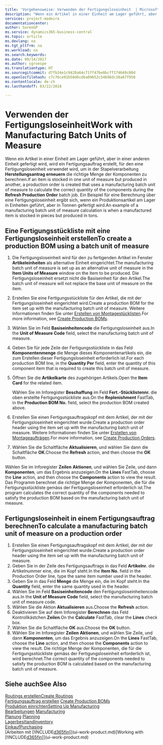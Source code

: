 ```yaml
---
title: 'Vorgehensweise: Verwenden der Fertigungsloseinheit  | Microsoft Docs'
description: "Wenn ein Artikel in einer Einheit am Lager geführt, aber in einer anderen Einheit gefertigt wird, kann ein Fertigungsauftrag erstellt werden, für den eine Fertigungsloseinheit verwendet wird, um in der Stapelverarbeitung  FA berechnen die richtige Menge der Komponenten zu berechnen. Ein Beispiel für eine Berechnung über eine Fertigungsloseinheit ergibt sich, wenn ein Produktionsartikel am Lager in Einheiten geführt, aber in Tonnen gefertigt wird."
services: project-madeira
documentationcenter: 
author: SorenGP
ms.service: dynamics365-business-central
ms.topic: article
ms.devlang: na
ms.tgt_pltfrm: na
ms.workload: na
ms.search.keywords: 
ms.date: 09/14/2017
ms.author: sgroespe
ms.translationtype: HT
ms.sourcegitcommit: d7fb34e1c9428a64c71ff47be8bcff174649c00d
ms.openlocfilehash: c7c76ce91b58d6cdba09652c54696dc38a87f950
ms.contentlocale: de-ch
ms.lasthandoff: 03/22/2018

---
```

# <a name="work-with-manufacturing-batch-units-of-measure"></a><span data-ttu-id="27e9a-104">Verwenden der Fertigungsloseinheit</span><span class="sxs-lookup"><span data-stu-id="27e9a-104">Work with Manufacturing Batch Units of Measure</span></span>
<span data-ttu-id="27e9a-105">Wenn ein Artikel in einer Einheit am Lager geführt, aber in einer anderen Einheit gefertigt wird, wird ein Fertigungsauftrag erstellt, für den eine Fertigungsloseinheit verwendet wird, um in der Stapelverarbeitung **Herstellungsantrag erneuern** die richtige Menge der Komponenten zu berechnen.</span><span class="sxs-lookup"><span data-stu-id="27e9a-105">If an item is stocked in one unit of measure but produced in another, a production order is created that uses a manufacturing batch unit of measure to calculate the correct quantity of the components during the **Refresh Production Order** batch job.</span></span> <span data-ttu-id="27e9a-106">Ein Beispiel für eine Berechnung über eine Fertigungsloseinheit ergibt sich, wenn ein Produktionsartikel am Lager in Einheiten geführt, aber in Tonnen gefertigt wird.</span><span class="sxs-lookup"><span data-stu-id="27e9a-106">An example of a manufacturing batch unit of measure calculation is when a manufactured item is stocked in pieces but produced in tons.</span></span>  

## <a name="to-create-a-production-bom-using-a-batch-unit-of-measure"></a><span data-ttu-id="27e9a-107">Eine Fertigungsstückliste mit eine Fertigungsloseinheit erstellen</span><span class="sxs-lookup"><span data-stu-id="27e9a-107">To create a production BOM using a batch unit of measure</span></span>  
1.  <span data-ttu-id="27e9a-108">Die Fertigungsloseinheit wird für den zu fertigenden Artikel im Fenster **Artikeleinheiten** als alternative Einheit eingerichtet.</span><span class="sxs-lookup"><span data-stu-id="27e9a-108">The manufacturing batch unit of measure is set up as an alternative unit of measure in the **Item Units of Measure** window on the item to be produced.</span></span> <span data-ttu-id="27e9a-109">Die Fertigungsloseinheit ersetzt nicht die Basiseinheit für den Artikel.</span><span class="sxs-lookup"><span data-stu-id="27e9a-109">The batch unit of measure will not replace the base unit of measure on the item.</span></span>  
2.  <span data-ttu-id="27e9a-110">Erstellen Sie eine Fertigungsstückliste für den Artikel, die mit der Fertigungsloseinheit eingerichtet wird.</span><span class="sxs-lookup"><span data-stu-id="27e9a-110">Create a production BOM for the item set up with the manufacturing batch unit of measure.</span></span> <span data-ttu-id="27e9a-111">Weitere Informationen finden Sie unter [Erstellen von Montagestücklisten](production-how-to-create-production-boms.md).</span><span class="sxs-lookup"><span data-stu-id="27e9a-111">For more information, see [Create Production BOMs](production-how-to-create-production-boms.md).</span></span>  
3.  <span data-ttu-id="27e9a-112">Wählen Sie im Feld **Basiseinheitencode** die Fertigungsloseinheit aus.</span><span class="sxs-lookup"><span data-stu-id="27e9a-112">In the **Unit of Measure Code** field, select the manufacturing batch unit of measure.</span></span>  
4.  <span data-ttu-id="27e9a-113">Geben Sie für jede Zeile der Fertigungsstückliste in das Feld **Komponentenmenge** die Menge dieses Komponentenartikels ein, die zum Erstellen dieser Fertigungsloseinheit erforderlich ist.</span><span class="sxs-lookup"><span data-stu-id="27e9a-113">For each production BOM line, in the **Quantity Per** field, enter the quantity of this component item that is required to create this batch unit of measure.</span></span>  
5.  <span data-ttu-id="27e9a-114">Öffnen Sie die  **Artikelkarte** des zugehörigen Artikels.</span><span class="sxs-lookup"><span data-stu-id="27e9a-114">Open the **Item Card** for the related item.</span></span>  

    <span data-ttu-id="27e9a-115">Wählen Sie im Inforegister **Beschaffung** im Feld **Fert.-Stücklistennr.** die oben erstellte Fertigungsstückliste aus.</span><span class="sxs-lookup"><span data-stu-id="27e9a-115">On the **Replenishment** FastTab, in the **Production BOM No.** field, select the production BOM created above.</span></span>  
6.  <span data-ttu-id="27e9a-116">Erstellen Sie einen Fertigungsauftragskopf mit dem Artikel, der mit der Fertigungsloseinheit eingerichtet wurde.</span><span class="sxs-lookup"><span data-stu-id="27e9a-116">Create a production order header using the item set up with the manufacturing batch unit of measure.</span></span> <span data-ttu-id="27e9a-117">Weitere Informationen finden Sie unter [Erstellen von Montageaufträgen](production-how-to-create-production-orders.md).</span><span class="sxs-lookup"><span data-stu-id="27e9a-117">For more information, see [Create Production Orders](production-how-to-create-production-orders.md).</span></span>  
7.  <span data-ttu-id="27e9a-118">Wählen Sie die Schaltfläche **Aktualisieren**, und wählen Sie dann die Schaltfläche **OK**.</span><span class="sxs-lookup"><span data-stu-id="27e9a-118">Choose the **Refresh** action, and then choose  the **OK** button.</span></span>  

<span data-ttu-id="27e9a-119">Wählen Sie im Inforegister **Zeilen** **Aktionen**, und wählen Sie Zeile, und dann **Komponenten**, um das Ergebnis anzuzeigen.</span><span class="sxs-lookup"><span data-stu-id="27e9a-119">On the **Lines** FastTab, choose the **Line** action, and then choose the **Components** action to view the result.</span></span> <span data-ttu-id="27e9a-120">Das Programm berechnet die richtige Menge der Komponenten, die für die Fertigungsstückliste gemäss der Fertigungsloseinheit erforderlich ist.</span><span class="sxs-lookup"><span data-stu-id="27e9a-120">The program calculates the correct quantity of the components needed to satisfy the production BOM based on the manufacturing batch unit of measure.</span></span>  

## <a name="to-calculate-a-manufacturing-batch-unit-of-measure-on-a-production-order"></a><span data-ttu-id="27e9a-121">Fertigungsloseinheit in einem Fertigungsauftrag berechnen</span><span class="sxs-lookup"><span data-stu-id="27e9a-121">To calculate a manufacturing batch unit of measure on a production order</span></span>  
1.  <span data-ttu-id="27e9a-122">Erstellen Sie einen Fertigungsauftragskopf mit dem Artikel, der mit der Fertigungsloseinheit eingerichtet wurde.</span><span class="sxs-lookup"><span data-stu-id="27e9a-122">Create a production order header using the item set up with the manufacturing batch unit of measure.</span></span>  
2.  <span data-ttu-id="27e9a-123">Geben Sie in der Zeile des Fertigungsauftrags in das Feld **Artikelnr.** die Artikelnummer eine, die im Kopf steht.</span><span class="sxs-lookup"><span data-stu-id="27e9a-123">In the **Item No.** field in the Production Order line, type the same item number used in the header.</span></span>  
3.  <span data-ttu-id="27e9a-124">Geben Sie in das Feld **Menge** die Menge ein, die im Kopf steht.</span><span class="sxs-lookup"><span data-stu-id="27e9a-124">In the **Quantity** field, enter the same quantity used in the header.</span></span>  
4.  <span data-ttu-id="27e9a-125">Wählen Sie im Feld **Basiseinheitencode** den Fertigungsloseinheitencode aus.</span><span class="sxs-lookup"><span data-stu-id="27e9a-125">In the **Unit of Measure Code** field, select the manufacturing batch unit of measure code.</span></span>  
5.  <span data-ttu-id="27e9a-126">Wählen Sie die Aktion **Aktualisieren** aus.</span><span class="sxs-lookup"><span data-stu-id="27e9a-126">Choose the **Refresh** action.</span></span>
6.  <span data-ttu-id="27e9a-127">Deaktivieren Sie auf dem Inforegister **Berechnen** das Feld Kontrollkästchen **Zeilen**.</span><span class="sxs-lookup"><span data-stu-id="27e9a-127">On the **Calculate** FastTab, clear the **Lines** check box.</span></span>  
7.  <span data-ttu-id="27e9a-128">Wählen Sie die Schaltfläche **OK** aus.</span><span class="sxs-lookup"><span data-stu-id="27e9a-128">Choose the **OK** button.</span></span>  
8.  <span data-ttu-id="27e9a-129">Wählen Sie im Inforegister **Zeilen** **Aktionen**, und wählen Sie Zeile, und dann **Komponenten**, um das Ergebnis anzuzeigen.</span><span class="sxs-lookup"><span data-stu-id="27e9a-129">On the **Lines** FastTab, choose the **Line** action, and then choose the **Components** action to view the result.</span></span> <span data-ttu-id="27e9a-130">Die richtige Menge der Komponenten, die für die Fertigungsstückliste gemäss der Fertigungsloseinheit erforderlich ist, wird berechnet.</span><span class="sxs-lookup"><span data-stu-id="27e9a-130">The correct quantity of the components needed to satisfy the production BOM is calculated based on the manufacturing batch unit of measure.</span></span>  

## <a name="see-also"></a><span data-ttu-id="27e9a-131">Siehe auch</span><span class="sxs-lookup"><span data-stu-id="27e9a-131">See Also</span></span>  
[<span data-ttu-id="27e9a-132">Routings erstellen</span><span class="sxs-lookup"><span data-stu-id="27e9a-132">Create Routings</span></span>](production-how-to-create-routings.md)  
<span data-ttu-id="27e9a-133">[Fertigungsauftrag erstellen](production-how-to-create-production-boms.md)   </span><span class="sxs-lookup"><span data-stu-id="27e9a-133">[Create Production BOMs](production-how-to-create-production-boms.md)   </span></span>  
[<span data-ttu-id="27e9a-134">Produktion einrichten</span><span class="sxs-lookup"><span data-stu-id="27e9a-134">Setting Up Manufacturing</span></span>](production-configure-production-processes.md)  
<span data-ttu-id="27e9a-135">[Bearbeitungen](production-manage-manufacturing.md)  </span><span class="sxs-lookup"><span data-stu-id="27e9a-135">[Manufacturing](production-manage-manufacturing.md)  </span></span>  
<span data-ttu-id="27e9a-136">[Planung](production-planning.md) </span><span class="sxs-lookup"><span data-stu-id="27e9a-136">[Planning](production-planning.md) </span></span>  
[<span data-ttu-id="27e9a-137">Lagerbesttand</span><span class="sxs-lookup"><span data-stu-id="27e9a-137">Inventory</span></span>](inventory-manage-inventory.md)  
[<span data-ttu-id="27e9a-138">Einkauf</span><span class="sxs-lookup"><span data-stu-id="27e9a-138">Purchasing</span></span>](purchasing-manage-purchasing.md)  
<span data-ttu-id="27e9a-139">[Arbeiten mit [!INCLUDE[d365fin](includes/d365fin_md.md)]](ui-work-product.md)</span><span class="sxs-lookup"><span data-stu-id="27e9a-139">[Working with [!INCLUDE[d365fin](includes/d365fin_md.md)]](ui-work-product.md)</span></span>  

